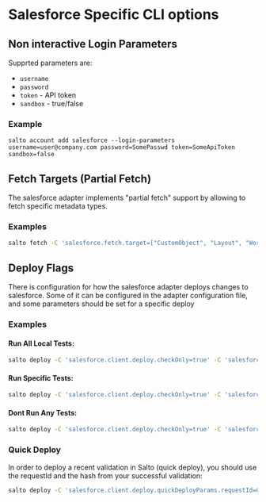 # Salesforce Specific CLI options

## Non interactive Login Parameters
Supprted parameters are:
* `username`
* `password`
* `token` - API token
* `sandbox` - true/false

### Example
```
salto account add salesforce --login-parameters username=user@company.com password=SomePasswd token=SomeApiToken sandbox=false
```

## Fetch Targets (Partial Fetch)
The salesforce adapter implements "partial fetch" support by allowing to fetch specific metadata types.

### Examples
```bash
salto fetch -C 'salesforce.fetch.target=["CustomObject", "Layout", "Workflow"]'
```

## Deploy Flags
There is configuration for how the salesforce adapter deploys changes to salesforce.
Some of it can be configured in the adapter configuration file, and some parameters should be set for a specific deploy

### Examples
#### Run All Local Tests:
```bash
salto deploy -C 'salesforce.client.deploy.checkOnly=true' -C 'salesforce.client.deploy.testLevel=RunLocalTests'
```

#### Run Specific Tests:
```bash
salto deploy -C 'salesforce.client.deploy.checkOnly=true' -C 'salesforce.client.deploy.testLevel=RunSpecifiedTests' -C 'salesforce.client.deploy.runTests=["TestName1", "TestName2"]'
```

#### Dont Run Any Tests:
```bash
salto deploy -C 'salesforce.client.deploy.checkOnly=true' -C 'salesforce.client.deploy.testLevel=NoTestRun'
```

### Quick Deploy
In order to deploy a recent validation in Salto (quick deploy), you should use the requestId and the hash from your successful validation:
```bash
salto deploy -C 'salesforce.client.deploy.quickDeployParams.requestId=0Af8d00000KXQadCAH' -C 'salesforce.client.deploy.quickDeployParams.hash=c7113af43567b3da5af22025a06a17cdcb6bf3a1'
```
